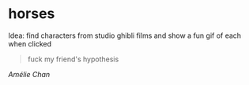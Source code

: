 # horses

Idea: find characters from studio ghibli films and show a fun gif of each when clicked

> fuck my friend's hypothesis

<cite>Amélie Chan</cite>
